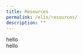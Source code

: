 ```yaml
---
title: Resources
permalink: /elis/resources/
description: ""
---
```

<div class="col-12 col-md-6">
		hello
</div>

<div class="col-12 col-md-6">
	hello
</div>

<style>
.row {

        width: 100%;

        display: flex;

        flex-wrap: wrap;

      }

  

      /\* 1/12 \*/

      .col-1 {

        width: 8.33%;

      }

  

      /\* 2/12 \*/

      .col-2 {

        width: 16.66%;

      }

  

      /\* 3/12 \*/

      .col-3 {

        width: 25%;

      }

  

      /\* 4/12 \*/

      .col-4 {

        width: 33.33%;

      }

  

      /\* 5/12 \*/

      .col-5 {

        width: 41.66%;

      }

  

      /\* 6/12 \*/

      .col-6 {

        width: 50%;

      }

  

      /\* 7/12 \*/

      .col-7 {

        width: 58.33%;

      }

  

      /\* 8/12 \*/

      .col-8 {

        width: 66.66%;

      }

  

      /\* 9/12 \*/

      .col-9 {

        width: 75%;

      }

  

      /\* 10/12 \*/

      .col-10 {

        width: 83.33%;

      }

  

      /\* 11/12 \*/

      .col-11 {

        width: 91.66%;

      }

  

      /\* 12/12 \*/

      .col-12 {

        width: 100%;

      }
</style>
